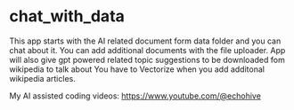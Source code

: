 # chat_with_data

This app starts with the AI related document form data folder and you can chat about it.
You can add additional documents with the file uploader.
App will also give gpt powered related topic suggestions to be downloaded fom wikipedia to talk about
You have to Vectorize when you add additonal wikipedia articles.

My AI assisted coding videos: https://www.youtube.com/@echohive
